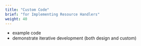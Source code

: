 ```yaml
---
title: "Custom Code"
brief: "for Implementing Resource Handlers"
weight: 40
---
```


- example code
- demonstrate iterative development (both design and custom)
